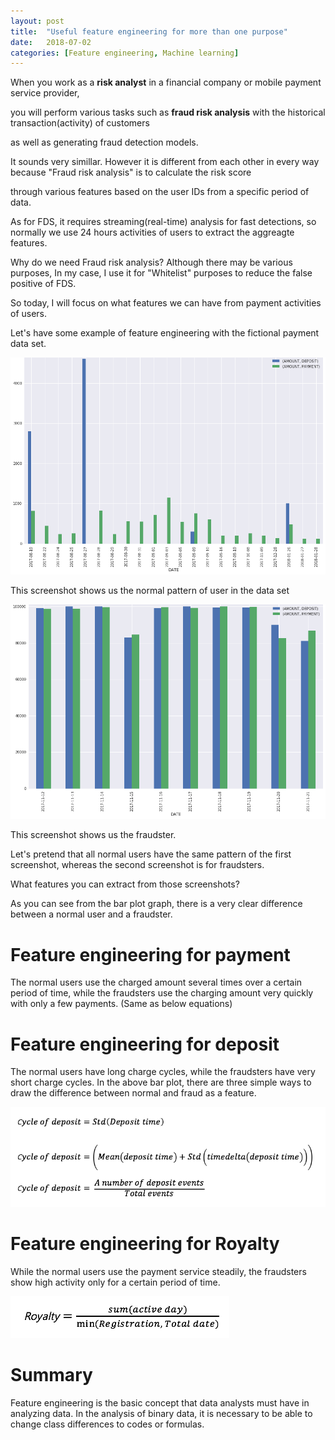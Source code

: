 ```yaml
---
layout: post
title:  "Useful feature engineering for more than one purpose"
date:   2018-07-02
categories: [Feature engineering, Machine learning]
---
```


When you work as a **risk analyst** in a financial company or mobile payment service provider, 

you will perform various tasks such as **fraud risk analysis** with the historical transaction(activity) of customers 

as well as generating fraud detection models. 

It sounds very simillar. However it is different from each other in every way because "Fraud risk analysis" is to calculate the risk score 

through various features based on the user IDs from a specific period of data.

As for FDS, it requires streaming(real-time) analysis for fast detections, so normally we use 24 hours activities of users to extract the aggreagte features. 

Why do we need Fraud risk analysis? Although there may be various purposes, In my case, I use it for "Whitelist" purposes to reduce the false positive of FDS. 

So today, I will focus on what features we can have from payment activities of users. 

Let's have some example of feature engineering with the fictional payment data set.

![screenshot_1](/static/img/sample_data_image_1.png)

This screenshot shows us the normal pattern of user in the data set 

![screenshot_2](/static/img/sample_data_image_2.png)

This screenshot shows us the fraudster. 

Let's pretend that all normal users have the same pattern of the first screenshot, whereas the second screenshot is for fraudsters. 

What features you can extract from those screenshots? 

As you can see from the bar plot graph, there is a very clear difference between a normal user and a fraudster.

# Feature engineering for payment  
The normal users use the charged amount several times over a certain period of time, while the fraudsters use the charging amount very quickly with only a few payments. (Same as below equations) 


# Feature engineering for deposit
The normal users have long charge cycles, while the fraudsters have very short charge cycles.
In the above bar plot, there are three simple ways to draw the difference between normal and fraud as a feature.

![screenshot_3](/static/img/difference_feature.png)

# Feature engineering for Royalty
While the normal users use the payment service steadily, the fraudsters show high activity only for a certain period of time.

![screenshot_4](/static/img/royalty.png)

# Summary
Feature engineering is the basic concept that data analysts must have in analyzing data. In the analysis of binary data, it is necessary to be able to change class differences to codes or formulas.
